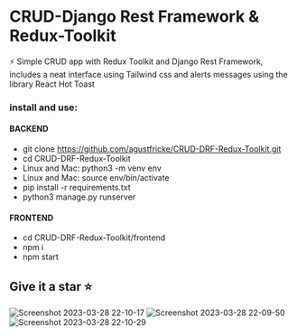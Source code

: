 # CRUD-Django Rest Framework & Redux-Toolkit

⚡  Simple CRUD app with Redux Toolkit and Django Rest Framework, includes a neat interface using Tailwind css and alerts messages using the library React Hot Toast

### install and use:
#### BACKEND
- git clone https://github.com/agustfricke/CRUD-DRF-Redux-Toolkit.git
- cd CRUD-DRF-Redux-Toolkit
- Linux and Mac: python3 -m venv env
- Linux and Mac: source env/bin/activate
- pip install -r requirements.txt
- python3 manage.py runserver
#### FRONTEND
- cd CRUD-DRF-Redux-Toolkit/frontend
- npm i
- npm start

## Give it a star ⭐

![Screenshot 2023-03-28 22-10-17](https://user-images.githubusercontent.com/110266171/228401235-960ebb50-b070-40fa-86d7-29d17be59db0.png)
![Screenshot 2023-03-28 22-09-50](https://user-images.githubusercontent.com/110266171/228401252-779854de-58ee-49c4-b4c5-d8a60840785a.png)
![Screenshot 2023-03-28 22-10-29](https://user-images.githubusercontent.com/110266171/228401261-94b538df-9538-4c23-80f8-95f529e1962f.png)
